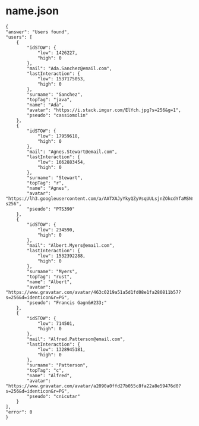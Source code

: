 # name.json
>
    {
	"answer": "Users found",
	"users": [
		{
			"idSTOW": {
				"low": 1426227,
				"high": 0
			},
			"mail": "Ada.Sanchez@email.com",
			"lastInteraction": {
				"low": 1537175053,
				"high": 0
			},
			"surname": "Sanchez",
			"topTag": "java",
			"name": "Ada",
			"avatar": "https://i.stack.imgur.com/ElYch.jpg?s=256&g=1",
			"pseudo": "cassiomolin"
		},
		{
			"idSTOW": {
				"low": 17959618,
				"high": 0
			},
			"mail": "Agnes.Stewart@email.com",
			"lastInteraction": {
				"low": 1662883454,
				"high": 0
			},
			"surname": "Stewart",
			"topTag": "r",
			"name": "Agnes",
			"avatar": "https://lh3.googleusercontent.com/a/AATXAJyYkyQZyVsqUULsjnZOkcdYfaMSNmt9V61q7Fh3=k-s256",
			"pseudo": "PTS390"
		},
		{
			"idSTOW": {
				"low": 234590,
				"high": 0
			},
			"mail": "Albert.Myers@email.com",
			"lastInteraction": {
				"low": 1532392288,
				"high": 0
			},
			"surname": "Myers",
			"topTag": "rust",
			"name": "Albert",
			"avatar": "https://www.gravatar.com/avatar/463c0219a51a5d1fd08e1fa280811b57?s=256&d=identicon&r=PG",
			"pseudo": "Francis Gagn&#233;"
		},
		{
			"idSTOW": {
				"low": 714501,
				"high": 0
			},
			"mail": "Alfred.Patterson@email.com",
			"lastInteraction": {
				"low": 1328945181,
				"high": 0
			},
			"surname": "Patterson",
			"topTag": "c",
			"name": "Alfred",
			"avatar": "https://www.gravatar.com/avatar/a2090a0ffd27b055c8fa22a8e59476d0?s=256&d=identicon&r=PG",
			"pseudo": "cnicutar"
		}
	],
	"error": 0
    }
>
